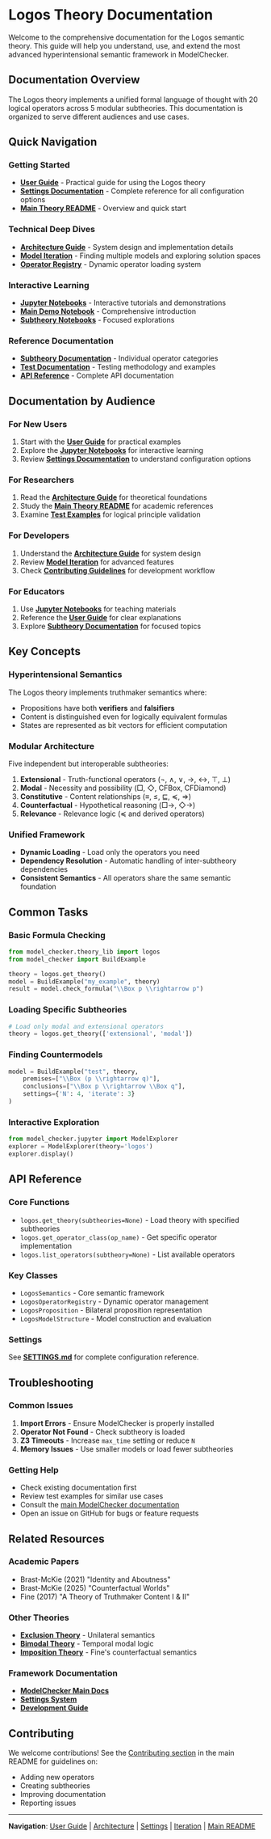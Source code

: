 # Logos Theory Documentation

Welcome to the comprehensive documentation for the Logos semantic theory. This guide will help you understand, use, and extend the most advanced hyperintensional semantic framework in ModelChecker.

## Documentation Overview

The Logos theory implements a unified formal language of thought with 20 logical operators across 5 modular subtheories. This documentation is organized to serve different audiences and use cases.

## Quick Navigation

### Getting Started
- **[User Guide](USER_GUIDE.md)** - Practical guide for using the Logos theory
- **[Settings Documentation](SETTINGS.md)** - Complete reference for all configuration options
- **[Main Theory README](../README.md)** - Overview and quick start

### Technical Deep Dives
- **[Architecture Guide](ARCHITECTURE.md)** - System design and implementation details
- **[Model Iteration](ITERATE.md)** - Finding multiple models and exploring solution spaces
- **[Operator Registry](../operators.py)** - Dynamic operator loading system

### Interactive Learning
- **[Jupyter Notebooks](../notebooks/README.md)** - Interactive tutorials and demonstrations
- **[Main Demo Notebook](../notebooks/logos_demo.ipynb)** - Comprehensive introduction
- **[Subtheory Notebooks](../notebooks/subtheories/)** - Focused explorations

### Reference Documentation
- **[Subtheory Documentation](../subtheories/README.md)** - Individual operator categories
- **[Test Documentation](../tests/README.md)** - Testing methodology and examples
- **[API Reference](#api-reference)** - Complete API documentation

## Documentation by Audience

### For New Users
1. Start with the **[User Guide](USER_GUIDE.md)** for practical examples
2. Explore the **[Jupyter Notebooks](../notebooks/README.md)** for interactive learning
3. Review **[Settings Documentation](SETTINGS.md)** to understand configuration options

### For Researchers
1. Read the **[Architecture Guide](ARCHITECTURE.md)** for theoretical foundations
2. Study the **[Main Theory README](../README.md)** for academic references
3. Examine **[Test Examples](../tests/)** for logical principle validation

### For Developers
1. Understand the **[Architecture Guide](ARCHITECTURE.md)** for system design
2. Review **[Model Iteration](ITERATE.md)** for advanced features
3. Check **[Contributing Guidelines](../README.md#contributing)** for development workflow

### For Educators
1. Use **[Jupyter Notebooks](../notebooks/README.md)** for teaching materials
2. Reference the **[User Guide](USER_GUIDE.md)** for clear explanations
3. Explore **[Subtheory Documentation](../subtheories/)** for focused topics

## Key Concepts

### Hyperintensional Semantics
The Logos theory implements truthmaker semantics where:
- Propositions have both **verifiers** and **falsifiers**
- Content is distinguished even for logically equivalent formulas
- States are represented as bit vectors for efficient computation

### Modular Architecture
Five independent but interoperable subtheories:
1. **Extensional** - Truth-functional operators (¬, ∧, ∨, →, ↔, ⊤, ⊥)
2. **Modal** - Necessity and possibility (□, ◇, CFBox, CFDiamond)
3. **Constitutive** - Content relationships (≡, ≤, ⊑, ≼, ⇒)
4. **Counterfactual** - Hypothetical reasoning (□→, ◇→)
5. **Relevance** - Relevance logic (≼ and derived operators)

### Unified Framework
- **Dynamic Loading** - Load only the operators you need
- **Dependency Resolution** - Automatic handling of inter-subtheory dependencies
- **Consistent Semantics** - All operators share the same semantic foundation

## Common Tasks

### Basic Formula Checking
```python
from model_checker.theory_lib import logos
from model_checker import BuildExample

theory = logos.get_theory()
model = BuildExample("my_example", theory)
result = model.check_formula("\\Box p \\rightarrow p")
```

### Loading Specific Subtheories
```python
# Load only modal and extensional operators
theory = logos.get_theory(['extensional', 'modal'])
```

### Finding Countermodels
```python
model = BuildExample("test", theory,
    premises=["\\Box (p \\rightarrow q)"],
    conclusions=["\\Box p \\rightarrow \\Box q"],
    settings={'N': 4, 'iterate': 3}
)
```

### Interactive Exploration
```python
from model_checker.jupyter import ModelExplorer
explorer = ModelExplorer(theory='logos')
explorer.display()
```

## API Reference

### Core Functions
- `logos.get_theory(subtheories=None)` - Load theory with specified subtheories
- `logos.get_operator_class(op_name)` - Get specific operator implementation
- `logos.list_operators(subtheory=None)` - List available operators

### Key Classes
- `LogosSemantics` - Core semantic framework
- `LogosOperatorRegistry` - Dynamic operator management
- `LogosProposition` - Bilateral proposition representation
- `LogosModelStructure` - Model construction and evaluation

### Settings
See **[SETTINGS.md](SETTINGS.md)** for complete configuration reference.

## Troubleshooting

### Common Issues
1. **Import Errors** - Ensure ModelChecker is properly installed
2. **Operator Not Found** - Check subtheory is loaded
3. **Z3 Timeouts** - Increase `max_time` setting or reduce `N`
4. **Memory Issues** - Use smaller models or load fewer subtheories

### Getting Help
- Check existing documentation first
- Review test examples for similar use cases
- Consult the [main ModelChecker documentation](../../../../README.md)
- Open an issue on GitHub for bugs or feature requests

## Related Resources

### Academic Papers
- Brast-McKie (2021) "Identity and Aboutness"
- Brast-McKie (2025) "Counterfactual Worlds"
- Fine (2017) "A Theory of Truthmaker Content I & II"

### Other Theories
- **[Exclusion Theory](../../exclusion/)** - Unilateral semantics
- **[Bimodal Theory](../../bimodal/)** - Temporal modal logic
- **[Imposition Theory](../../imposition/)** - Fine's counterfactual semantics

### Framework Documentation
- **[ModelChecker Main Docs](../../../../README.md)**
- **[Settings System](../../../settings/README.md)**
- **[Development Guide](../../../../docs/DEVELOPMENT.md)**

## Contributing

We welcome contributions! See the [Contributing section](../README.md#contributing) in the main README for guidelines on:
- Adding new operators
- Creating subtheories
- Improving documentation
- Reporting issues

---

**Navigation**: [User Guide](USER_GUIDE.md) | [Architecture](ARCHITECTURE.md) | [Settings](SETTINGS.md) | [Iteration](ITERATE.md) | [Main README](../README.md)
